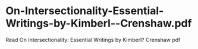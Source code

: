 # On-Intersectionality-Essential-Writings-by-Kimberl--Crenshaw.pdf
Read On Intersectionality: Essential Writings by Kimberl? Crenshaw pdf

